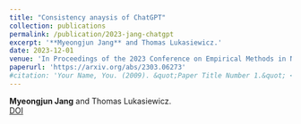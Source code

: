 ```yaml
---
title: "Consistency anaysis of ChatGPT"
collection: publications
permalink: /publication/2023-jang-chatgpt
excerpt: '**Myeongjun Jang** and Thomas Lukasiewicz.'
date: 2023-12-01
venue: 'In Proceedings of the 2023 Conference on Empirical Methods in Natural Language Processing (EMNLP 2023), Singapore}'
paperurl: 'https://arxiv.org/abs/2303.06273'
#citation: 'Your Name, You. (2009). &quot;Paper Title Number 1.&quot; <i>Journal 1</i>. 1(1).'
---
```

**Myeongjun Jang** and Thomas Lukasiewicz.  
[DOI](https://aclanthology.org/2023.emnlp-main.991/)

